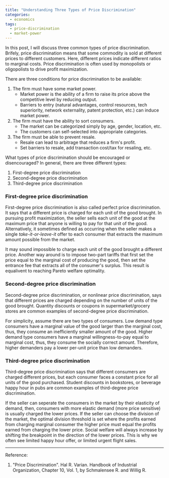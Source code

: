 ```yaml
---
title: "Understanding Three Types of Price Discrimination"
categories:
  - economics
tags:
  - price-discrimination
  - market-power
---
```


In this post, I will discuss three common types of price discrimination. Brifely, price discrimination means that some commodity is sold at different prices to different customers. Here, different prices indicate different ratios to marginal costs. Price discrimination is often used by monopolists or oligopolists to drive profit maximization.

There are three conditions for price discrimination to be available:

1. The firm must have some market power.
    - Market power is the ability of a firm to raise its price above the competitive level by reducing output.
    - Barriers to entry (natural advantages, control resources, tech superiority, network externality, patent protection, etc.) can induce market power.
2. The firm must have the ability to sort consumers.
    - The market can be categorized simply by age, gender, location, etc.
    - The customers can self-selected into appropriate categories.
3. The firm must be able to prevent resale.
    - Resale can lead to arbitrage that reduces a firm's profit.
    - Set barriers to resale, add transaction cost/tax for resaling, etc.

What types of price discrimination should be encouraged or disencouraged? In general, there are three different types:

1. First-degree price discrimination
2. Second-degree price discrimination
3. Third-degree price discrimination


### First-degree price discrimination

First-degree price discrimination is also called perfect price discrimination. It says that a different price is charged for each unit of the good brought. In pursuing profit maximization, the seller sells each unit of the good at the maximum price that anyone is willing to pay for that unit of the good. Alternatively, it sometimes defined as occurring when the seller makes a single *take-it-or-leave-it* offer to each consumer that extracts the maximum amount possible from the market.

It may sound impossible to charge each unit of the good brought a different price. Another way around is to impose two-part tariffs that first set the price equal to the marginal cost of producing the good, then set the entrance fee that extracts all of the consumer's surplus. This result is equalivent to reaching Pareto welfare optimality.


### Second-degree price discrimination

Second-degree price discrimination, or nonlinear price discrimination, says that different prices are charged depending on the number of units of the good brought. Quantity discounts or coupons in supermarket/grocery stores are common examples of second-degree price discrimination.

For simplicity, assume there are two types of consumers. Low demand type consumers have a marginal value of the good larger than the marginal cost, thus, they consume an inefficiently smaller amount of the good. Higher demand type consumers have a marginal willingness-to-pay equal to marginal cost, thus, they consume the socially correct amount. Therefore, higher demanders pay a lower per-unit price than low demanders.


### Third-degree price discrimination

Third-degree price discrimination says that different consumers are charged different prices, but each consumer faces a constant price for all units of the good purchased. Student discounts in bookstores, or beverage happy hour in pubs are common examples of third-degree price discrimination.

If the seller can seperate the consumers in the market by their elasticity of demand, then, consumers with more elastic demand (more price sensitive) is usually charged the lower prices. If the seller can choose the division of the market, the optimal division threshold is set where the profits earned from charging marginal consumer the higher price must equal the profits earned from charging the lower price. Social welfare will always increase by shifting the breakpoint in the direction of the lower prices. This is why we often see limited happy hour offer, or limited urgent flight sales.


----
Reference: 

1. "Price Discrimination". Hal R. Varian. Handbook of Industrial Organization, Chapter 10, Vol. 1, by Schmalensee R. and Willig R.